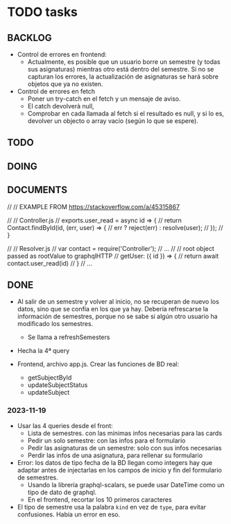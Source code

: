 # TODO tasks

## BACKLOG #####################################################################
* Control de errores en frontend:
    * Actualmente, es posible que un usuario borre un semestre (y todas sus asignaturas) mientras otro está dentro del semestre. Si no se capturan los errores, la actualización de asignaturas se hará sobre objetos que ya no existen.
* Control de errores en fetch
    * Poner un try-catch en el fetch y un mensaje de aviso.
    * El catch devolverà null,
    * Comprobar en cada llamada al fetch si el resultado es null, y si lo es, devolver un objecto o array vacío (según lo que se espere).




## TODO ########################################################################



## DOING #######################################################################




## DOCUMENTS ###################################################################
// // EXAMPLE FROM https://stackoverflow.com/a/45315867

// // Controller.js
// exports.user_read = async id => {
//     return Contact.findById(id, (err, user) => {
//         err ? reject(err) : resolve(user);
//     });
//   }

//   // Resolver.js
//   var contact = require('Controller');
//   ...
//   // root object passed as rootValue to graphqlHTTP
//   getUser: ({ id }) => {
//     return await contact.user_read(id)
//   }
//   ...


## DONE ########################################################################
* Al salir de un semestre y volver al inicio, no se recuperan de nuevo los datos, sino que se confía en los que ya hay. Debería refrescarse la información de semestres, porque no se sabe si algún otro usuario ha modificado los semestres.
    * Se llama a refreshSemesters

* Hecha la 4ª query

* Frontend, archivo app.js. Crear las funciones de BD real:
    * getSubjectById
    * updateSubjectStatus
    * updateSubject

### 2023-11-19
* Usar las 4 queries desde el front:
    * Lista de semestres. con las mínimas infos necesarias para las cards
    * Pedir un solo semestre: con las infos para el formulario
    * Pedir las asignaturas de un semestre: solo con sus infos necesarias
    * Perdir las infos de una asignatura, para rellenar su formulario
* Error: los datos de tipo fecha de la BD llegan como integers
    hay que adaptar antes de injectarlas en los campos de inicio y fin del formulario de semestres.
    * Usando la librería graphql-scalars, se puede usar DateTime como un tipo de dato de graphql.
    * En el frontend, recortar los 10 primeros caracteres
* El tipo de semestre usa la palabra `kind` en vez de `type`, para evitar confusiones. Había un error en eso.
